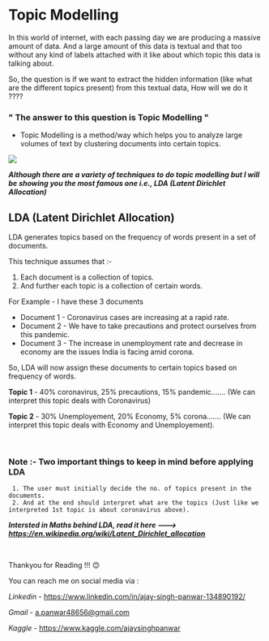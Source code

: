 # Topic Modelling

In this world of internet, with each passing day we are producing a massive amount of data. And a large amount of this data is textual and that too without any kind of 
labels attached with it like about which topic this data is talking about.

So, the question is if we want to extract the hidden information (like what are the different topics present) from this textual data, How will we do it ???? 

### " The answer to this question is Topic Modelling "

* Topic Modelling is a method/way which helps you to analyze large volumes of text by clustering documents into certain topics. 

![](https://2.bp.blogspot.com/-UO8E6wws1Go/XGWgbLTPJnI/AAAAAAAABoQ/tGuBrjfJZ1UGmUQ112ZCv3gAu3Tg0O1FACLcBGAs/s1600/image001-min.png)

***Although there are a variety of techniques to do topic modelling but I will be showing you the most famous one i.e., LDA (Latent Dirichlet Allocation)***

## LDA (Latent Dirichlet Allocation)
LDA generates topics based on the frequency of words present in a set of documents.

This technique assumes that :- 
1. Each document is a collection of topics.
2. And further each topic is a collection of certain words.

For Example - I have these 3 documents 
* Document 1 - Coronavirus cases are increasing at a rapid rate.
* Document 2 - We have to take precautions and protect ourselves from this pandemic.
* Document 3 - The increase in unemployment rate and decrease in economy are the issues India is facing amid corona.

So, LDA will now assign these documents to certain topics based on frequency of words.

**Topic 1** - 40% coronavirus, 25% precautions,  15% pandemic....... (We can interpret this topic deals with Coronavirus)

**Topic 2** - 30% Unemployement, 20% Economy, 5% corona....... (We can interpret this topic deals with Economy and Unemployement).

<br>

 ### **Note** :- Two important things to keep in mind before applying LDA
     1. The user must initially decide the no. of topics present in the documents.
     2. And at the end should interpret what are the topics (Just like we interpreted 1st topic is about coronavirus above).
     
***Intersted in Maths behind LDA, read it here ---> https://en.wikipedia.org/wiki/Latent_Dirichlet_allocation***

<br>

Thankyou for Reading !!! :blush: 

You can reach me on social media via :

*Linkedin* - https://www.linkedin.com/in/ajay-singh-panwar-134890192/

*Gmail* - a.panwar48656@gmail.com

*Kaggle* - https://www.kaggle.com/ajaysinghpanwar
